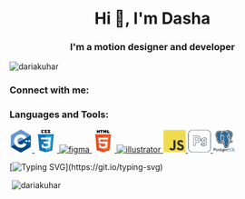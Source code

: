 <h1 align="center">Hi 👋, I'm Dasha</h1>
<h3 align="center">I'm a motion designer and developer</h3>

<p align="left"> <img src="https://komarev.com/ghpvc/?username=dariakuhar&label=Profile%20views&color=0e75b6&style=flat" alt="dariakuhar" /> </p>

<h3 align="left">Connect with me:</h3>
<p align="left">
</p>

<h3 align="left">Languages and Tools:</h3>
<p align="left"> <a href="https://www.w3schools.com/cpp/" target="_blank" rel="noreferrer"> <img src="https://raw.githubusercontent.com/devicons/devicon/master/icons/cplusplus/cplusplus-original.svg" alt="cplusplus" width="40" height="40"/> </a> <a href="https://www.w3schools.com/css/" target="_blank" rel="noreferrer"> <img src="https://raw.githubusercontent.com/devicons/devicon/master/icons/css3/css3-original-wordmark.svg" alt="css3" width="40" height="40"/> </a> <a href="https://www.figma.com/" target="_blank" rel="noreferrer"> <img src="https://www.vectorlogo.zone/logos/figma/figma-icon.svg" alt="figma" width="40" height="40"/> </a> <a href="https://www.w3.org/html/" target="_blank" rel="noreferrer"> <img src="https://raw.githubusercontent.com/devicons/devicon/master/icons/html5/html5-original-wordmark.svg" alt="html5" width="40" height="40"/> </a> <a href="https://www.adobe.com/in/products/illustrator.html" target="_blank" rel="noreferrer"> <img src="https://www.vectorlogo.zone/logos/adobe_illustrator/adobe_illustrator-icon.svg" alt="illustrator" width="40" height="40"/> </a> <a href="https://developer.mozilla.org/en-US/docs/Web/JavaScript" target="_blank" rel="noreferrer"> <img src="https://raw.githubusercontent.com/devicons/devicon/master/icons/javascript/javascript-original.svg" alt="javascript" width="40" height="40"/> </a> <a href="https://www.photoshop.com/en" target="_blank" rel="noreferrer"> <img src="https://raw.githubusercontent.com/devicons/devicon/master/icons/photoshop/photoshop-line.svg" alt="photoshop" width="40" height="40"/> </a> <a href="https://www.postgresql.org" target="_blank" rel="noreferrer"> <img src="https://raw.githubusercontent.com/devicons/devicon/master/icons/postgresql/postgresql-original-wordmark.svg" alt="postgresql" width="40" height="40"/> </a> </p>


[![Typing SVG](https://readme-typing-svg.demolab.com?font=Fira+Code&pause=1000&width=435&lines=%D0%9F%D1%80%D0%BE%D0%B3%D1%80%D0%B0%D0%BC%D0%BC%D1%8B+%D0%B1%D0%B5%D0%B7+%D0%BE%D1%88%D0%B8%D0%B1%D0%BE%D0%BA+%D0%BC%D0%BE%D0%B6%D0%BD%D0%BE+%D0%BF%D0%B8%D1%81%D0%B0%D1%82%D1%8C+%D0%B4%D0%B2%D1%83%D0%BC%D1%8F+%D1%81%D0%BF%D0%BE%D1%81%D0%BE%D0%B1%D0%B0%D0%BC%D0%B8%2C;%D0%B4%D0%B2%D1%83%D0%BC%D1%8F+%D1%81%D0%BF%D0%BE%D1%81%D0%BE%D0%B1%D0%B0%D0%BC%D0%B8%2C;%D0%BD%D0%BE+%D1%80%D0%B0%D0%B1%D0%BE%D1%82%D0%B0%D0%B5%D1%82+%D1%82%D0%BE%D0%BB%D1%8C%D0%BA%D0%BE+%D1%82%D1%80%D0%B5%D1%82%D0%B8%D0%B9.)](https://git.io/typing-svg)


<p>&nbsp;<img align="center" src="https://github-readme-stats.vercel.app/api?username=dariakuhar&show_icons=true&locale=en" alt="dariakuhar" /></p>
